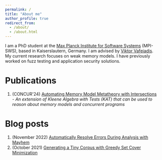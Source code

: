 ```yaml
---
permalink: /
title: "About me"
author_profile: true
redirect_from: 
  - /about/
  - /about.html
---
```



I am a PhD student at the [Max Planck Institute for Software Systems](https://www.mpi-sws.org/) (MPI-SWS), based in Kaiserslautern, Germany.
I am advised by [Viktor Vafeiadis](https://people.mpi-sws.org/~viktor/). My current research focuses on weak memory models. 
I have previously worked on fuzz testing and application security solutions.


# Publications
1. (CONCUR'24) [Automating Memory Model Metatheory with Intersections](https://doi.org/10.4230/LIPIcs.CONCUR.2024.33) - _An extension of Kleene Algebra with Tests (KAT) that can be used to reason about memory models and concurrent programs_

# Blog posts
1. (November 2022) [Automatically Resolve Errors During Analysis with Mayhem](https://www.mayhem.security/blog/automatically-resolve-errors-during-analysis-with-mayhem)
2. (October 2021) [Generating a Tiny Corpus with Greedy Set Cover Minimization](https://www.mayhem.security/blog/efficient-corpus-minimization) 


